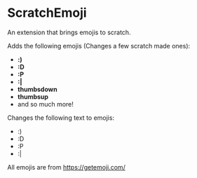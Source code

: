 # ScratchEmoji
An extension that brings emojis to scratch.

Adds the following emojis (Changes a few scratch made ones):
- __:)__
- __:D__
- __:P__
- __:|__
- __thumbsdown__
- __thumbsup__
- and so much more!

Changes the following text to emojis:
- :)
- :D
- :P
- :|

All emojis are from https://getemoji.com/ 
